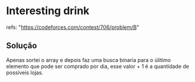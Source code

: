 # Interesting drink

refs: "https://codeforces.com/contest/706/problem/B"

## Solução

Apenas sortei o array e depois faz uma busca binaria para o úlitimo elemento que pode ser
comprado por dia, esse valor + 1 é a quantidade de possíveis lojas.
